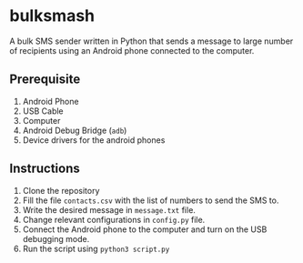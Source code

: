 # bulksmash
A bulk SMS sender written in Python that sends a message to large number of recipients using an Android phone connected to the computer.

## Prerequisite
1. Android Phone
2. USB Cable
3. Computer
4. Android Debug Bridge (`adb`)
5. Device drivers for the android phones

## Instructions
1. Clone the repository
2. Fill the file `contacts.csv` with the list of numbers to send the SMS to.
3. Write the desired message in `message.txt` file.
4. Change relevant configurations in `config.py` file.
5. Connect the Android phone to the computer and turn on the USB debugging mode.
6. Run the script using `python3 script.py`
